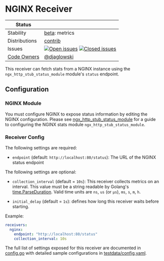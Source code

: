# NGINX Receiver

<!-- status autogenerated section -->
| Status        |           |
| ------------- |-----------|
| Stability     | [beta]: metrics   |
| Distributions | [contrib] |
| Issues        | [![Open issues](https://img.shields.io/github/issues-search/open-telemetry/opentelemetry-collector-contrib?query=is%3Aissue%20is%3Aopen%20label%3Areceiver%2Fnginx%20&label=open&color=orange&logo=opentelemetry)](https://github.com/open-telemetry/opentelemetry-collector-contrib/issues?q=is%3Aopen+is%3Aissue+label%3Areceiver%2Fnginx) [![Closed issues](https://img.shields.io/github/issues-search/open-telemetry/opentelemetry-collector-contrib?query=is%3Aissue%20is%3Aclosed%20label%3Areceiver%2Fnginx%20&label=closed&color=blue&logo=opentelemetry)](https://github.com/open-telemetry/opentelemetry-collector-contrib/issues?q=is%3Aclosed+is%3Aissue+label%3Areceiver%2Fnginx) |
| [Code Owners](https://github.com/open-telemetry/opentelemetry-collector-contrib/blob/main/CONTRIBUTING.md#becoming-a-code-owner)    | [@djaglowski](https://www.github.com/djaglowski) |

[beta]: https://github.com/open-telemetry/opentelemetry-collector/blob/main/docs/component-stability.md#beta
[contrib]: https://github.com/open-telemetry/opentelemetry-collector-releases/tree/main/distributions/otelcol-contrib
<!-- end autogenerated section -->

This receiver can fetch stats from a NGINX instance using the `ngx_http_stub_status_module` module's `status` endpoint.

## Configuration

### NGINX Module

You must configure NGINX to expose status information by editing the NGINX
configuration.  Please see
[ngx_http_stub_status_module](http://nginx.org/en/docs/http/ngx_http_stub_status_module.html)
for a guide to configuring the NGINX stats module `ngx_http_stub_status_module`.

### Receiver Config

The following settings are required:

- `endpoint` (default: `http://localhost:80/status`): The URL of the NGINX status endpoint

The following settings are optional:

- `collection_interval` (default = `10s`): This receiver collects metrics on an interval. This value must be a string readable by Golang's [time.ParseDuration](https://pkg.go.dev/time#ParseDuration). Valid time units are `ns`, `us` (or `µs`), `ms`, `s`, `m`, `h`.

- `initial_delay` (default = `1s`): defines how long this receiver waits before starting.

Example:

```yaml
receivers:
  nginx:
    endpoint: "http://localhost:80/status"
    collection_interval: 10s
```

The full list of settings exposed for this receiver are documented in [config.go](./config.go)
with detailed sample configurations in [testdata/config.yaml](./testdata/config.yaml).

